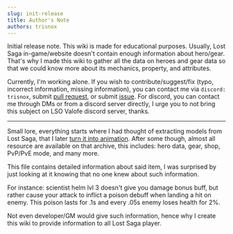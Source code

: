 ```yaml
---
slug: init-release
title: Author's Note
authors: trisnox
---
```


Initial release note. This wiki is made for educational purposes. Usually, Lost Saga in-game/website doesn't contain enough information about hero/gear. That's why I made this wiki to gather all the data on heroes and gear data so that we could know more about its mechanics, property, and attributes.

Currently, I'm working alone. If you wish to contribute/suggest/fix (typo, incorrect information, missing information), you can contact me via `discord: trisnox`, submit [pull request](https://github.com/Trisnox/lost-saga-in-depth-info/pulls), or submit [issue](https://github.com/Trisnox/lost-saga-in-depth-info/issues). For discord, you can contact me through DMs or from a discord server directly, I urge you to not bring this subject on LSO Valofe discord server, thanks.

---
Small lore, everything starts where I had thought of extracting models from Lost Saga, that I later [turn it into animation](https://youtu.be/DLYl9QIcmUM).  After some though, almost all resource are available on that archive, this includes: hero data, gear, shop, PvP/PvE mode, and many more.

This file contains detailed information about said item, I was surprised by just looking at it knowing that no one knew about such information.

For instance: scientist helm lvl 3 doesn't give you damage bonus buff, but rather cause your attack to inflict a poison debuff when landing a hit on enemy. This poison lasts for .1s and every .05s enemy loses health for 2%.

Not even developer/GM would give such information, hence why I create this wiki to provide information to all Lost Saga player.